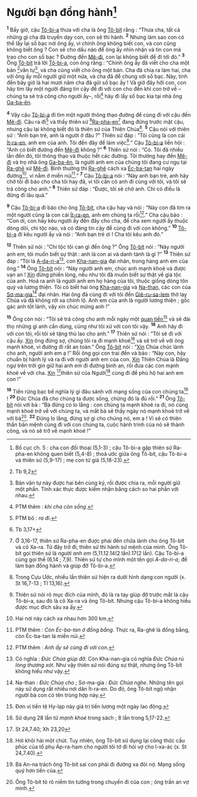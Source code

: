 # Người bạn đồng hành[^1-fe002a41-20dc-42fd-8d0b-d25e48ff46e4]
<sup><b>1</b></sup> Bấy giờ, cậu [Tô-bi-a]() thưa với cha là ông [Tô-bít]() rằng : “Thưa cha, tất cả những gì cha đã truyền dạy con, con sẽ thi hành. <sup><b>2</b></sup> Nhưng làm sao con có thể lấy lại số bạc nơi ông ấy, vì chính ông không biết con, và con cũng không biết ông ? Con sẽ cho dấu nào để ông ấy nhìn nhận và tin con mà trao cho con số bạc ? Đường đến [Mê-đi](), con lại không biết để đi tới đó.” <sup><b>3</b></sup> Ông [Tô-bít]() trả lời [Tô-bi-a](), con ông rằng : “Chính ông ấy đã viết cho cha một bản [^1@-fe002a41-20dc-42fd-8d0b-d25e48ff46e4]văn tự[^2-fe002a41-20dc-42fd-8d0b-d25e48ff46e4], và cha cũng viết cho ông một bản. Cha đã chia ra làm hai, cha với ông ấy mỗi người giữ một nửa, và cha đã để chung với số bạc. Này, tính đến bây giờ là hai mươi năm cha đã gửi số bạc ấy ! Và giờ đây hỡi con, con hãy tìm lấy một người đáng tin cậy để đi với con cho đến khi con trở về –chúng ta sẽ trả công cho người ấy–, rồi[^3-fe002a41-20dc-42fd-8d0b-d25e48ff46e4] hãy đi lấy số bạc kia tại nhà ông [Ga-ba-ên]().

<sup><b>4</b></sup> Vậy cậu [Tô-bi-a]() đi tìm một người thông thạo đường để cùng đi với cậu đến [Mê-đi](). Cậu ra đi[^4-fe002a41-20dc-42fd-8d0b-d25e48ff46e4] và thấy thiên sứ [^2@-fe002a41-20dc-42fd-8d0b-d25e48ff46e4][Ra-pha-en]()[^5-fe002a41-20dc-42fd-8d0b-d25e48ff46e4] đang đứng trước mặt cậu, nhưng cậu lại không biết đó là thiên sứ của Thiên Chúa[^6-fe002a41-20dc-42fd-8d0b-d25e48ff46e4]. <sup><b>5</b></sup> Cậu nói với thiên sứ : “Anh bạn trẻ, anh là người ở đâu ?” Thiên sứ đáp : “Tôi cũng là con cái [Ít-ra-en](), anh em của anh. Tôi đến đây để làm việc[^7-fe002a41-20dc-42fd-8d0b-d25e48ff46e4].” Cậu [Tô-bi-a]() liền hỏi : “Anh có biết đường đến [Mê-đi]() không ?” <sup><b>6</b></sup> Thiên sứ nói : “Có. Tôi đã nhiều lần đến đó, tôi thông thạo và thuộc hết các đường. Tôi thường hay đến [Mê-đi]() và trọ nhà ông [Ga-ba-ên](), là người anh em của chúng tôi đang cư ngụ tại [Ra-ghê]() xứ [Mê-đi](). Bình thường thì [Ra-ghê]() cách xa [Éc-ba-tan]() hai ngày đường[^8-fe002a41-20dc-42fd-8d0b-d25e48ff46e4], vì nằm ở miền núi[^9-fe002a41-20dc-42fd-8d0b-d25e48ff46e4].” <sup><b>7</b></sup> Cậu [Tô-bi-a]() nói : “Này anh bạn trẻ, anh hãy chờ tôi đi báo cho cha tôi hay đã, vì tôi cần có anh đi cùng với tôi, và tôi sẽ trả công cho anh.” <sup><b>8</b></sup> Thiên sứ đáp : “Được, tôi sẽ chờ anh. Chỉ có điều là đừng đi lâu quá.”

<sup><b>9</b></sup> Cậu [Tô-bi-a]() đi báo cho ông [Tô-bít](), cha cậu hay và nói : “Này con đã tìm ra một người cũng là con cái [Ít-ra-en](), anh em chúng ta rồi[^10-fe002a41-20dc-42fd-8d0b-d25e48ff46e4].” Cha cậu bảo : “Con ơi, con hãy kêu người ấy đến đây cho cha, để cha xem người ấy thuộc dòng dõi, chi tộc nào, và có đáng tin cậy để cùng đi với con không.” <sup><b>10</b></sup> [Tô-bi-a]() đi kêu người ấy và nói : “Anh bạn trẻ ơi ! Cha tôi kêu anh đó.”

<sup><b>12</b></sup> Thiên sứ nói : “Chi tộc tôi can gì đến ông ?” Ông [Tô-bít]() nói : “Này người anh em, tôi muốn biết sự thật : anh là con ai và danh tánh là gì ?” <sup><b>13</b></sup> Thiên sứ đáp : “Tôi là [A-da-ri-a]()[^17-fe002a41-20dc-42fd-8d0b-d25e48ff46e4], con [Kha-nan-gia]() đại nhân, trong hàng anh em của ông.” <sup><b>14</b></sup> Ông [Tô-bít]() nói : “Này người anh em, chúc anh mạnh khoẻ và được vạn an ! [Xin]() đừng phiền lòng, nếu như tôi đã muốn biết sự thật về gia tộc của anh. Hoá ra anh là người anh em họ hàng của tôi, thuộc giống dòng tôn quý và lương thiện. Tôi có biết hai ông [Kha-nan-gia]() và [Na-than](), các con của [Sơ-ma-gia]()[^18-fe002a41-20dc-42fd-8d0b-d25e48ff46e4] đại nhân. Hai ông đã cùng đi với tôi đến [Giê-ru-sa-lem]() thờ lạy Chúa và đã không rời xa chính lộ. Anh em của anh là người lương thiện ; gốc gác anh tốt lành, vậy xin chúc mừng anh !”

<sup><b>15</b></sup> Ông còn nói : “Tôi sẽ trả công cho anh mỗi ngày một [quan tiền]()[^19-fe002a41-20dc-42fd-8d0b-d25e48ff46e4] và sẽ đài thọ những gì anh cần dùng, cũng như tôi xử với con tôi vậy. <sup><b>16</b></sup> Anh hãy đi với con tôi, rồi tôi sẽ tặng thù lao cho anh.” <sup><b>17</b></sup> Thiên sứ nói : “Tôi sẽ đi với cậu ấy. [Xin]() ông đừng sợ, chúng tôi ra đi mạnh khoẻ[^20-fe002a41-20dc-42fd-8d0b-d25e48ff46e4] và sẽ trở về với ông mạnh khoẻ, vì đường đi rất an toàn.” Ông [Tô-bít]() nói : “[Xin]() Chúa chúc lành cho anh, người anh em ạ !” Rồi ông gọi con trai đến và bảo : “Này con, hãy chuẩn bị hành lý và ra đi với người anh em của con. [Xin]() Thiên Chúa là Đấng ngự trên trời gìn giữ hai anh em đi đường bình an, rồi đưa các con mạnh khoẻ về với cha. [Xin]() [^5@-fe002a41-20dc-42fd-8d0b-d25e48ff46e4]thiên sứ của Người[^21-fe002a41-20dc-42fd-8d0b-d25e48ff46e4] cùng đi để phù hộ hai anh em con !”

<sup><b>19</b></sup> Tiền rừng bạc bể nghĩa lý gì đâu sánh với mạng sống của con chúng ta[^23-fe002a41-20dc-42fd-8d0b-d25e48ff46e4] ! <sup><b>20</b></sup> Đức Chúa đã cho chúng ta được sống, chừng đó là đủ rồi.” <sup><b>21</b></sup> Ông [Tô-bít]() nói với bà : “Bà đừng có lo lắng : con chúng ta mạnh khoẻ ra đi, nó cũng mạnh khoẻ trở về với chúng ta, và mắt bà sẽ thấy ngày nó mạnh khoẻ trở về với bà[^24-fe002a41-20dc-42fd-8d0b-d25e48ff46e4]. <sup><b>22</b></sup> Đừng lo lắng, đừng sợ gì cho chúng nó, em ạ ! Vì sẽ có thiên thần bản mệnh cùng đi với con chúng ta, cuộc hành trình của nó sẽ thành công, và nó sẽ trở về mạnh khoẻ !”

[^1-fe002a41-20dc-42fd-8d0b-d25e48ff46e4]: Bố cục ch. 5 : cha con đối thoại (5,1-3) ; cậu Tô-bi-a gặp thiên sứ Ra-pha-en không quen biết (5,4-8) ; thoả ước giữa ông Tô-bít, cậu Tô-bi-a và thiên sứ (5,9-17) ; mẹ con từ giã (5,18-23).
[^2-fe002a41-20dc-42fd-8d0b-d25e48ff46e4]: Bản văn tự này được hai bên cùng ký, rồi được chia ra, mỗi người giữ một phần. Tính xác thực được kiểm nhận bằng cách so hai phần với nhau.
[^3-fe002a41-20dc-42fd-8d0b-d25e48ff46e4]: PTM thêm : *khi cha còn sống*.
[^4-fe002a41-20dc-42fd-8d0b-d25e48ff46e4]: PTM bỏ : *ra đi*.
[^5-fe002a41-20dc-42fd-8d0b-d25e48ff46e4]: Ở 3,16-17, thiên sứ Ra-pha-en được phái đến chữa lành cho ông Tô-bít và cô Xa-ra. Từ đây trở đi, thiên sứ thi hành sứ mệnh của mình. Ông Tô-bít gọi thiên sứ là *người anh em* (5,11.12.14(2 lần).17(2 lần). Cậu Tô-bi-a cũng gọi thế (6,14 ; 7,9). Thiên sứ tự cho mình một tên gọi *A-da-ri-a*, để làm bạn đồng hành và giúp đỡ Tô-bi-a.
[^6-fe002a41-20dc-42fd-8d0b-d25e48ff46e4]: Trong Cựu Ước, nhiều lần thiên sứ hiện ra dưới hình dạng con người (x. St 16,7-13 ; Tl 13,16).
[^7-fe002a41-20dc-42fd-8d0b-d25e48ff46e4]: Thiên sứ nói rõ mục đích của mình, đó là ra tay giúp đỡ trước mắt là cậu Tô-bi-a, sau đó là cô Xa-ra và ông Tô-bít. Nhưng cậu Tô-bi-a không hiểu được mục đích sâu xa ấy.
[^8-fe002a41-20dc-42fd-8d0b-d25e48ff46e4]: Hai nơi này cách xa nhau hơn 300 km.
[^9-fe002a41-20dc-42fd-8d0b-d25e48ff46e4]: PTM thêm : *Còn Éc-ba-tan ở đồng bằng*. Thực ra, Ra-ghê là đồng bằng, còn Éc-ba-tan là miền núi.
[^10-fe002a41-20dc-42fd-8d0b-d25e48ff46e4]: PTM thêm : *Anh ấy sẽ cùng đi với con*.
[^17-fe002a41-20dc-42fd-8d0b-d25e48ff46e4]: Có nghĩa : *Đức Chúa giúp đỡ*. Còn Kha-nan-gia có nghĩa *Đức Chúa rủ lòng thương xót*. Như vậy thiên sứ nói đúng sự thật, nhưng ông Tô-bít không hiểu như vậy.
[^18-fe002a41-20dc-42fd-8d0b-d25e48ff46e4]: Na-than : *Đức Chúa cho* ; Sơ-ma-gia : *Đức Chúa nghe*. Những tên gọi này sử dụng rất nhiều nơi dân Ít-ra-en. Do đó, ông Tô-bít ngộ nhận người bà con có tên trùng hợp này.
[^19-fe002a41-20dc-42fd-8d0b-d25e48ff46e4]: Đơn vị tiền tệ Hy-lạp này giá trị tiền lương một ngày lao động.
[^20-fe002a41-20dc-42fd-8d0b-d25e48ff46e4]: Sử dụng 28 lần từ *mạnh khoẻ* trong sách ; 8 lần trong 5,17-22.
[^21-fe002a41-20dc-42fd-8d0b-d25e48ff46e4]: Hơi khôi hài một chút. Tuy nhiên, ông Tô-bít sử dụng lại công thức cầu phúc của tổ phụ Áp-ra-ham cho người tôi tớ đi hỏi vợ cho I-xa-ác (x. St 24,7.40).
[^23-fe002a41-20dc-42fd-8d0b-d25e48ff46e4]: Bà An-na trách ông Tô-bít sai con phải đi đường xa đòi nợ. Mạng sống quý hơn tiền của.
[^24-fe002a41-20dc-42fd-8d0b-d25e48ff46e4]: Ông Tô-bít tỏ rõ niềm tin tưởng trong chuyến đi của con ; ông trấn an vợ mình.
[^1@-fe002a41-20dc-42fd-8d0b-d25e48ff46e4]: Tb 9,2
[^2@-fe002a41-20dc-42fd-8d0b-d25e48ff46e4]: Tb 3,17+
[^5@-fe002a41-20dc-42fd-8d0b-d25e48ff46e4]: St 24,7.40; Xh 23,20